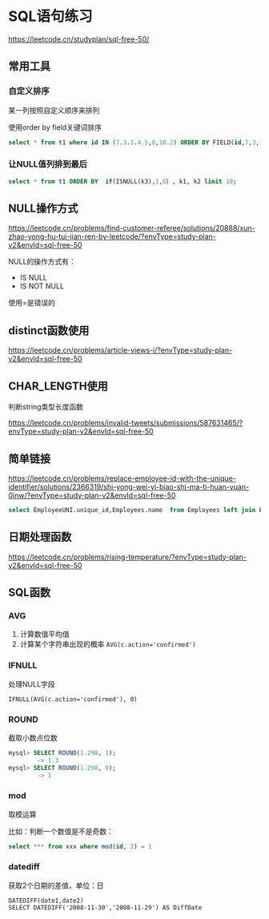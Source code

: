 # SQL语句练习

https://leetcode.cn/studyplan/sql-free-50/

## 常用工具

### 自定义排序

某一列按照自定义顺序来排列

使用order by field关键词排序

```sql
select * from t1 where id IN (7.3.1.4.5,8,10.2) ORDER BY FIELD(id,7,3,1,4,5,8,10,2）
```



### 让NULL值列排到最后

```sql
select * from t1 ORDER BY  if(ISNULL(k3),1,0）, k1, k2 limit 10;
```



## NULL操作方式

https://leetcode.cn/problems/find-customer-referee/solutions/20888/xun-zhao-yong-hu-tui-jian-ren-by-leetcode/?envType=study-plan-v2&envId=sql-free-50



NULL的操作方式有：

- IS NULL
- IS NOT NULL

使用=是错误的



## distinct函数使用

https://leetcode.cn/problems/article-views-i/?envType=study-plan-v2&envId=sql-free-50



## CHAR_LENGTH使用

判断string类型长度函数

https://leetcode.cn/problems/invalid-tweets/submissions/587631465/?envType=study-plan-v2&envId=sql-free-50



## 简单链接

https://leetcode.cn/problems/replace-employee-id-with-the-unique-identifier/solutions/2366319/shi-yong-wei-yi-biao-shi-ma-ti-huan-yuan-0inw/?envType=study-plan-v2&envId=sql-free-50

```sql
select EmployeeUNI.unique_id,Employees.name  from Employees left join EmployeeUNI on Employees.id = EmployeeUNI.id;
```



## 日期处理函数

https://leetcode.cn/problems/rising-temperature/?envType=study-plan-v2&envId=sql-free-50



## SQL函数

### AVG

1. 计算数值平均值
2. 计算某个字符串出现的概率 ``AVG(c.action='confirmed')``



### IFNULL

处理NULL字段

```
IFNULL(AVG(c.action='confirmed'), 0)
```



### ROUND

截取小数点位数

```sql
mysql> SELECT ROUND(1.298, 1);
        -> 1.3
mysql> SELECT ROUND(1.298, 0);
        -> 1
```



### mod

取模运算

比如：判断一个数值是不是奇数：

```sql
select *** from xxx where mod(id, 2) = 1
```



### datediff

获取2个日期的差值，单位：日

```
DATEDIFF(date1,date2)
SELECT DATEDIFF('2008-11-30','2008-11-29') AS DiffDate
```

